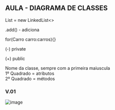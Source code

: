 ## AULA - DIAGRAMA DE CLASSES

List = new LinkedList<>

.add() - adiciona 

for(Carro carro:carros){}

(-) private

(+) public

Nome da classe, sempre com a primeira maiuscula<br>
1º Quadrado = atributos<br>
2º Quadrado = métodos<br>

<h3>V.01</h3>

![image](https://github.com/santosjhony12/bertoti/assets/123211025/3739dfcd-66c9-4a0f-ac27-2cad980c4e7e)
